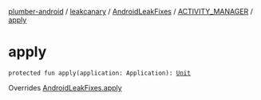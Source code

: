 [plumber-android](../../../index.md) / [leakcanary](../../index.md) / [AndroidLeakFixes](../index.md) / [ACTIVITY_MANAGER](index.md) / [apply](./apply.md)

# apply

`protected fun apply(application: Application): `[`Unit`](https://kotlinlang.org/api/latest/jvm/stdlib/kotlin/-unit/index.html)

Overrides [AndroidLeakFixes.apply](../apply.md)

